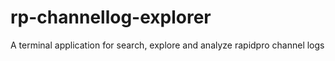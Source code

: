 # rp-channellog-explorer

A terminal application for search, explore and analyze rapidpro channel logs


